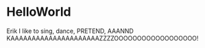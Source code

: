 # HelloWorld

Erik
I like to sing, dance, PRETEND, AAANND
KAAAAAAAAAAAAAAAAAAAAAZZZZOOOOOOOOOOOOOOOOOO!

